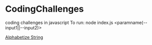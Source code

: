 # CodingChallenges
coding challenges in javascript
To run: node index.js <file-name> <paramname(--input1||--input2)> <paramvalue>

[Alphabetize String](https://github.com/muthuselvithanu/CodingChallenges/blob/master/src/alphabetizeString.js)
